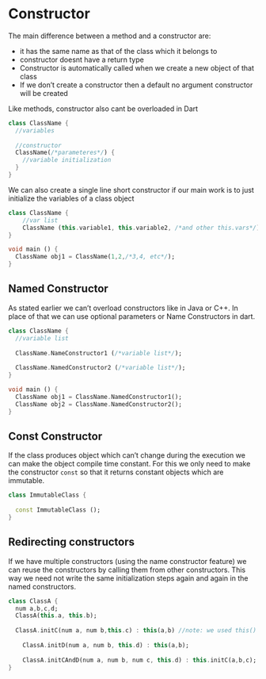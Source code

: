 # Constructor

The main difference between a method and a constructor are:

- it has the same name as that of the class which it belongs to
- constructor doesnt have a return type
- Constructor is automatically called when we create a new object of that class
- If we don’t create a constructor then a default no argument constructor will be created

Like methods, constructor also cant be overloaded in Dart



```dart
class ClassName {
  //variables
  
  //constructor
  ClassName(/*parameteres*/) {
    //variable initialization
  }
}
```

We can also create a single line short constructor if our main work is to just initialize the variables of a class object

```dart
class ClassName {
	//var list
	ClassName (this.variable1, this.variable2, /*and other this.vars*/)
}

void main () {
  ClassName obj1 = ClassName(1,2,/*3,4, etc*/);
}
```

## Named Constructor

As stated earlier we can’t overload constructors like in Java or C++. In place of that we can use optional parameters or Name Constructors in dart.

```dart
class ClassName {
  //variable list
  
  ClassName.NameConstructor1 (/*variable list*/);
  
  ClassName.NamedConstructor2 (/*variable list*/);
}

void main () {
  ClassName obj1 = ClassName.NamedConstructor1();
  ClassName obj2 = ClassName.NamedConstructor2();
}
```

## Const Constructor

If the class produces object which can’t change during the execution we can make the object compile time constant. For this we only need to make the constructor `const` so that it returns constant objects which are immutable.

```dart
class ImmutableClass {
  
  const ImmutableClass ();
}
```

## Redirecting constructors

If we have multiple constructors (using the name constructor feature) we can reuse the constructors by calling them from other constructors. This way we need not write the same initialization steps again and again in the named constructors.

```dart
class ClassA {
  num a,b,c,d;
  ClassA(this.a, this.b);
  
  ClassA.initC(num a, num b,this.c) : this(a,b) //note: we used this() to call the constructor and not the name
    
    ClassA.initD(num a, num b, this.d) : this(a,b);
    
    ClassA.initCAndD(num a, num b, num c, this.d) : this.initC(a,b,c); //note: as the constructor we need to initialize C is a named constructor thats why we use this.NameConstrutor() way of calling the constructor
}
```

